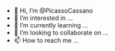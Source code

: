 - 👋 Hi, I’m @PicassoCassano
- 👀 I’m interested in ...
- 🌱 I’m currently learning ...
- 💞️ I’m looking to collaborate on ...
- 📫 How to reach me ...

<!---
PicassoCassano/PicassoCassano is a ✨ special ✨ repository because its `README.md` (this file) appears on your GitHub profile.
You can click the Preview link to take a look at your changes.
--->
